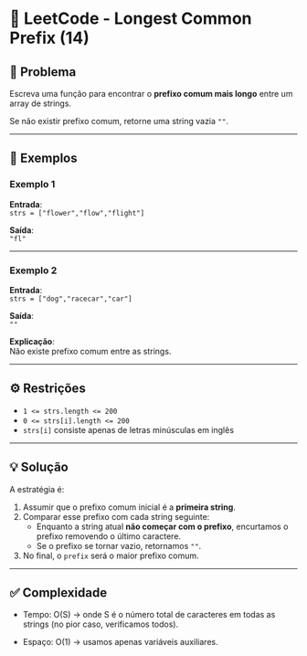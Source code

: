 # 🚀 LeetCode - Longest Common Prefix (14)

## 📌 Problema
Escreva uma função para encontrar o **prefixo comum mais longo** entre um array de strings.

Se não existir prefixo comum, retorne uma string vazia `""`.

---

## 📖 Exemplos

### Exemplo 1
**Entrada**:  
`strs = ["flower","flow","flight"]`  

**Saída**:  
`"fl"`  

---

### Exemplo 2
**Entrada**:  
`strs = ["dog","racecar","car"]`  

**Saída**:  
`""`  

**Explicação**:  
Não existe prefixo comum entre as strings.  

---

## ⚙️ Restrições
- `1 <= strs.length <= 200`  
- `0 <= strs[i].length <= 200`  
- `strs[i]` consiste apenas de letras minúsculas em inglês  

---

## 💡 Solução

A estratégia é:  
1. Assumir que o prefixo comum inicial é a **primeira string**.  
2. Comparar esse prefixo com cada string seguinte:  
   - Enquanto a string atual **não começar com o prefixo**, encurtamos o prefixo removendo o último caractere.  
   - Se o prefixo se tornar vazio, retornamos `""`.  
3. No final, o `prefix` será o maior prefixo comum.  

---

## ✅ Complexidade

- Tempo: O(S) → onde S é o número total de caracteres em todas as strings (no pior caso, verificamos todos).

- Espaço: O(1) → usamos apenas variáveis auxiliares.
